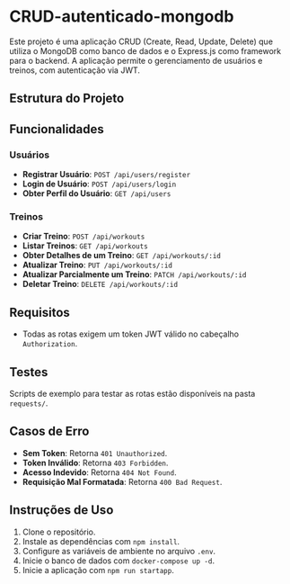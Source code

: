 # CRUD-autenticado-mongodb

Este projeto é uma aplicação CRUD (Create, Read, Update, Delete) que utiliza o MongoDB como banco de dados e o Express.js como framework para o backend. A aplicação permite o gerenciamento de usuários e treinos, com autenticação via JWT.

## Estrutura do Projeto

## Funcionalidades

### Usuários
- **Registrar Usuário**: `POST /api/users/register`
- **Login de Usuário**: `POST /api/users/login`
- **Obter Perfil do Usuário**: `GET /api/users`

### Treinos
- **Criar Treino**: `POST /api/workouts`
- **Listar Treinos**: `GET /api/workouts`
- **Obter Detalhes de um Treino**: `GET /api/workouts/:id`
- **Atualizar Treino**: `PUT /api/workouts/:id`
- **Atualizar Parcialmente um Treino**: `PATCH /api/workouts/:id`
- **Deletar Treino**: `DELETE /api/workouts/:id`

## Requisitos
- Todas as rotas exigem um token JWT válido no cabeçalho `Authorization`.

## Testes
Scripts de exemplo para testar as rotas estão disponíveis na pasta `requests/`.

## Casos de Erro
- **Sem Token**: Retorna `401 Unauthorized`.
- **Token Inválido**: Retorna `403 Forbidden`.
- **Acesso Indevido**: Retorna `404 Not Found`.
- **Requisição Mal Formatada**: Retorna `400 Bad Request`.

## Instruções de Uso
1. Clone o repositório.
2. Instale as dependências com `npm install`.
3. Configure as variáveis de ambiente no arquivo `.env`.
4. Inicie o banco de dados com `docker-compose up -d`.
5. Inicie a aplicação com `npm run startapp`.
